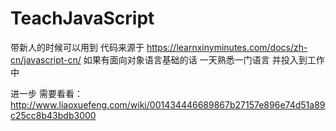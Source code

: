 # TeachJavaScript
带新人的时候可以用到
代码来源于 https://learnxinyminutes.com/docs/zh-cn/javascript-cn/
如果有面向对象语言基础的话
一天熟悉一门语言 并投入到工作中

进一步 需要看看：
http://www.liaoxuefeng.com/wiki/001434446689867b27157e896e74d51a89c25cc8b43bdb3000
